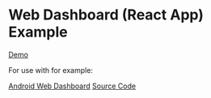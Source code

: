# Web Dashboard (React App) Example

[Demo](http://amimetic.co.uk/webdashboardexample.html)

For use with for example:

[Android Web Dashboard](https://play.google.com/store/apps/details?id=uk.amimetic.webdashboard) [Source Code](https://github.com/jamesporter/Android-Web-Dashboard)